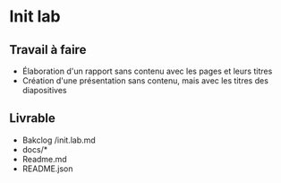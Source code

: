  # Init  lab

## Travail à faire

- Élaboration d'un rapport sans contenu avec les pages et leurs titres
- Création d'une présentation sans contenu, mais avec les titres des diapositives




## Livrable
- Bakclog /init.lab.md
- docs/*
- Readme.md
- README.json


